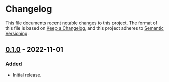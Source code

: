 # Changelog

This file documents recent notable changes to this project. The format of this
file is based on [Keep a Changelog](https://keepachangelog.com/en/1.0.0/), and
this project adheres to [Semantic
Versioning](https://semver.org/spec/v2.0.0.html).

## [0.1.0] - 2022-11-01

### Added

* Initial release.

[0.1.0]: https://github.com/aicers/frontary/tree/0.1.0
